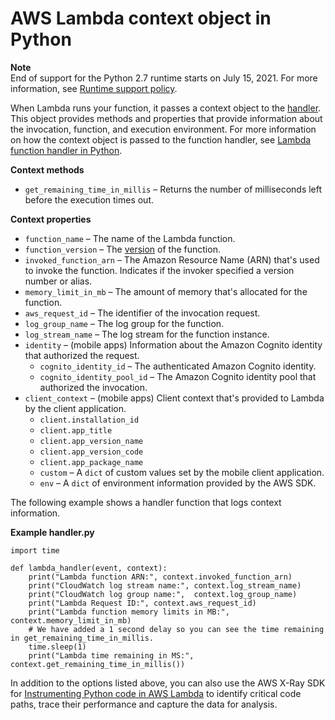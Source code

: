 # AWS Lambda context object in Python<a name="python-context"></a>

**Note**  
End of support for the Python 2\.7 runtime starts on July 15, 2021\. For more information, see [Runtime support policy](runtime-support-policy.md)\.

When Lambda runs your function, it passes a context object to the [handler](python-handler.md)\. This object provides methods and properties that provide information about the invocation, function, and execution environment\. For more information on how the context object is passed to the function handler, see [Lambda function handler in Python](python-handler.md)\.

**Context methods**
+ `get_remaining_time_in_millis` – Returns the number of milliseconds left before the execution times out\.

**Context properties**
+ `function_name` – The name of the Lambda function\.
+ `function_version` – The [version](configuration-versions.md) of the function\.
+ `invoked_function_arn` – The Amazon Resource Name \(ARN\) that's used to invoke the function\. Indicates if the invoker specified a version number or alias\.
+ `memory_limit_in_mb` – The amount of memory that's allocated for the function\.
+ `aws_request_id` – The identifier of the invocation request\.
+ `log_group_name` – The log group for the function\.
+ `log_stream_name` – The log stream for the function instance\.
+ `identity` – \(mobile apps\) Information about the Amazon Cognito identity that authorized the request\.
  + `cognito_identity_id` – The authenticated Amazon Cognito identity\.
  + `cognito_identity_pool_id` – The Amazon Cognito identity pool that authorized the invocation\.
+ `client_context` – \(mobile apps\) Client context that's provided to Lambda by the client application\.
  + `client.installation_id`
  + `client.app_title`
  + `client.app_version_name`
  + `client.app_version_code`
  + `client.app_package_name`
  + `custom` – A `dict` of custom values set by the mobile client application\.
  + `env` – A `dict` of environment information provided by the AWS SDK\.

The following example shows a handler function that logs context information\.

**Example handler\.py**  

```
import time

def lambda_handler(event, context):   
    print("Lambda function ARN:", context.invoked_function_arn)
    print("CloudWatch log stream name:", context.log_stream_name)
    print("CloudWatch log group name:",  context.log_group_name)
    print("Lambda Request ID:", context.aws_request_id)
    print("Lambda function memory limits in MB:", context.memory_limit_in_mb)
    # We have added a 1 second delay so you can see the time remaining in get_remaining_time_in_millis.
    time.sleep(1) 
    print("Lambda time remaining in MS:", context.get_remaining_time_in_millis())
```

In addition to the options listed above, you can also use the AWS X\-Ray SDK for [Instrumenting Python code in AWS Lambda](python-tracing.md) to identify critical code paths, trace their performance and capture the data for analysis\. 